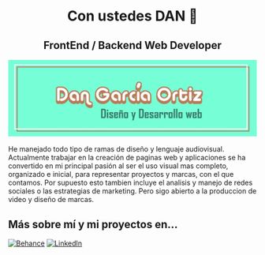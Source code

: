 <h1 align="center">Con ustedes DAN 👋</h1>
<h2 align="center">FrontEnd / Backend Web Developer</h2>
<img src="img/banner git.jpg"></img>
<p>He manejado todo tipo de ramas de diseño y lenguaje audiovisual. Actualmente trabajar en la creación de paginas web y aplicaciones se ha convertido en mi principal pasión al ser el uso visual mas completo, organizado e inicial, para representar proyectos y marcas, con el que contamos. Por supuesto esto tambien incluye el analisis y manejo de redes sociales o las estrategias de marketing. Pero sigo abierto a la produccion de video y diseño de marcas.</p>
<h2>Más sobre mí y mi proyectos en...</h2>

[![Behance](https://img.shields.io/badge/Behance-Nart_Spanish_Bomb-1877F2?style=for-the-badge&logo=Behance&logoColor=white&labelColor=101010)](https://www.behance.net/danielgarca10/projects)
[![LinkedIn](https://img.shields.io/badge/LinkedIn-Dan_Garcia-0077B5?style=for-the-badge&logo=linkedin&logoColor=white&labelColor=101010)](https://www.linkedin.com/in/dan-garc%C3%ADa-51403714b/)
